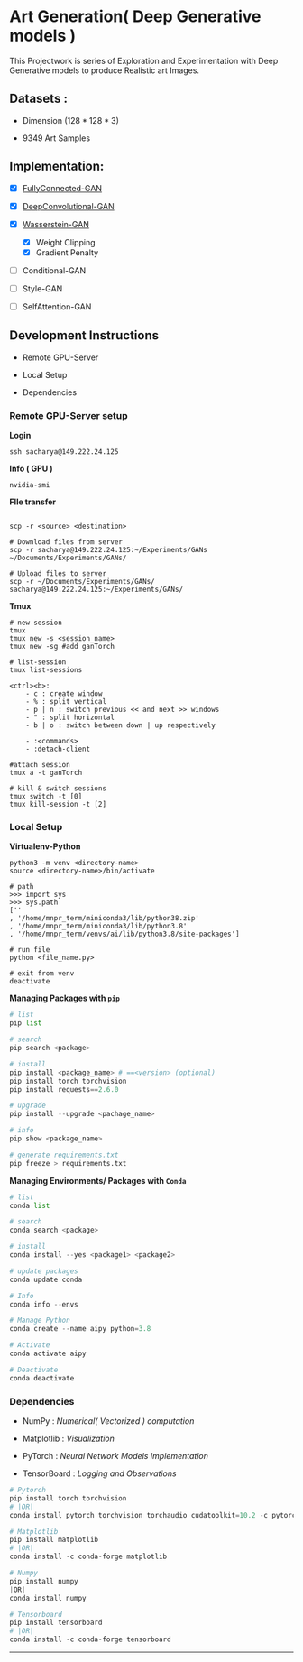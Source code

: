 # Art Generation( Deep Generative models )

This Projectwork is series of Exploration and Experimentation with Deep Generative models to produce Realistic art Images.

## Datasets :

- Dimension $( 128 * 128 * 3 )$

- 9349 Art Samples

## Implementation:

- [x] [FullyConnected-GAN](https://github.com/Mnpr/MS-Project/tree/main/Implementation/VanillaGAN-Torch)

- [x] [DeepConvolutional-GAN](https://github.com/Mnpr/MS-Project/tree/main/Implementation/DCGAN-Torch)

- [x] [Wasserstein-GAN](https://github.com/Mnpr/MS-Project/tree/main/Implementation/WGAN-Torch)
  - [x] Weight Clipping
  - [x] Gradient Penalty

- [ ] Conditional-GAN

- [ ] Style-GAN

- [ ] SelfAttention-GAN



## Development Instructions

- Remote GPU-Server

- Local Setup

- Dependencies

### Remote GPU-Server setup

**Login**

```
ssh sacharya@149.222.24.125
```

**Info ( GPU )**

```shell
nvidia-smi 
```

**FIle transfer**

```shell

scp -r <source> <destination>

# Download files from server
scp -r sacharya@149.222.24.125:~/Experiments/GANs ~/Documents/Experiments/GANs/

# Upload files to server
scp -r ~/Documents/Experiments/GANs/ sacharya@149.222.24.125:~/Experiments/GANs/ 
```

**Tmux**

```shell
# new session
tmux
tmux new -s <session_name>
tmux new -sg #add ganTorch

# list-session
tmux list-sessions

<ctrl><b>:
    - c : create window
    - % : split vertical
    - p | n : switch previous << and next >> windows
    - " : split horizontal
    - b | o : switch between down | up respectively

    - :<commands>
    - :detach-client

#attach session
tmux a -t ganTorch

# kill & switch sessions
tmux switch -t [0]
tmux kill-session -t [2]
```

### Local Setup

**Virtualenv-Python**

```shell
python3 -m venv <directory-name>
source <directory-name>/bin/activate

# path
>>> import sys
>>> sys.path
[''
, '/home/mnpr_term/miniconda3/lib/python38.zip'
, '/home/mnpr_term/miniconda3/lib/python3.8'
, '/home/mnpr_term/venvs/ai/lib/python3.8/site-packages']

# run file
python <file_name.py>

# exit from venv
deactivate
```

**Managing Packages with `pip`**

```python
# list
pip list

# search
pip search <package>

# install
pip install <package_name> # ==<version> (optional)
pip install torch torchvision
pip install requests==2.6.0

# upgrade
pip install --upgrade <pachage_name>

# info
pip show <package_name>

# generate requirements.txt
pip freeze > requirements.txt
```

**Managing Environments/ Packages with `Conda`**

```python
# list
conda list

# search
conda search <package>

# install 
conda install --yes <package1> <package2>

# update packages
conda update conda 

# Info
conda info --envs

# Manage Python
conda create --name aipy python=3.8

# Activate
conda activate aipy

# Deactivate
conda deactivate
```

### Dependencies

- NumPy : *Numerical( Vectorized ) computation*

- Matplotlib : *Visualization*

- PyTorch : *Neural Network Models Implementation*

- TensorBoard : *Logging and Observations*

```python
# Pytorch
pip install torch torchvision
# |OR|
conda install pytorch torchvision torchaudio cudatoolkit=10.2 -c pytorch

# Matplotlib
pip install matplotlib
# |OR|
conda install -c conda-forge matplotlib

# Numpy
pip install numpy
|OR|
conda install numpy

# Tensorboard
pip install tensorboard
# |OR|
conda install -c conda-forge tensorboard
```

****
